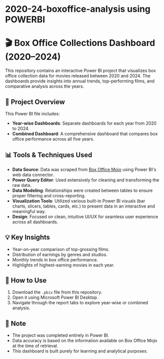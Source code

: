# 2020-24-boxoffice-analysis using POWERBI
# 🎬 Box Office Collections Dashboard (2020–2024)

This repository contains an interactive Power BI project that visualizes box office collection data for movies released between 2020 and 2024. The dashboards provide insights into annual trends, top-performing films, and comparative analysis across the years.

## 📁 Project Overview

This Power BI file includes:
- **Year-wise Dashboards**: Separate dashboards for each year from 2020 to 2024.
- **Combined Dashboard**: A comprehensive dashboard that compares box office performance across all five years.

## 📊 Tools & Techniques Used

- **Data Source**: Data was scraped from [Box Office Mojo](https://www.boxofficemojo.com/) using Power BI's web data connector.
- **Power Query Editor**: Used extensively for cleaning and transforming the raw data.
- **Data Modeling**: Relationships were created between tables to ensure proper filtering and cross-reporting.
- **Visualization Tools**: Utilized various built-in Power BI visuals (bar charts, slicers, tables, cards, etc.) to present data in an interactive and meaningful way.
- **Design**: Focused on clean, intuitive UI/UX for seamless user experience across all dashboards.

## 💡 Key Insights

- Year-on-year comparison of top-grossing films.
- Distribution of earnings by genres and studios.
- Monthly trends in box office performance.
- Highlights of highest-earning movies in each year.

## 🔧 How to Use

1. Download the `.pbix` file from this repository.
2. Open it using Microsoft Power BI Desktop.
3. Navigate through the report tabs to explore year-wise or combined analysis.

## 📌 Note

- The project was completed entirely in Power BI.
- Data accuracy is based on the information available on Box Office Mojo at the time of retrieval.
- This dashboard is built purely for learning and analytical purposes.

